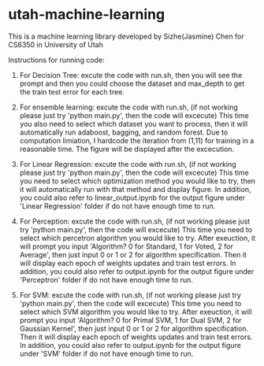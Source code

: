 # utah-machine-learning
This is a machine learning library developed by Sizhe(Jasmine) Chen for CS6350 in University of Utah

Instructions for running code:
1. For Decision Tree:
excute the code with run.sh, then you will see the prompt and then you could choose the dataset and max_depth to get the train test error for each tree.

2. For ensemble learning:
excute the code with run.sh, (if not working please just try 'python main.py', then the code will excecute)
This time you also need to select which dataset you want to process, then it will automatically run adaboost, bagging, and random forest.
Due to computation limiation, I hardcode the iteration from (1,11) for training in a reasonable time. The figure will be displayed after the excecution.

3. For Linear Regression:
excute the code with run.sh, (if not working please just try 'python main.py', then the code will excecute)
This time you need to select which optimization method you would like to try, then it will automatically run with that method and display figure.
In addition, you could also refer to linear_output.ipynb for the output figure under 'Linear Regression' folder if do not have enough time to run.

4. For Perception:
excute the code with run.sh, (if not working please just try 'python main.py', then the code will excecute)
This time you need to select which percetron algorithm you would like to try. After exeuction, it will prompt you input 'Algorithm? 0 for Standard, 1 for Voted, 2 for Average', then just input 0 or 1 or 2 for algorithm specification. Then it will display each epoch of weights updates and train test errors. In addition, you could also refer to output.ipynb for the output figure under 'Perceptron' folder if do not have enough time to run.

5. For SVM:
excute the code with run.sh, (if not working please just try 'python main.py', then the code will excecute)
This time you need to select which SVM algorithm you would like to try. After exeuction, it will prompt you input 'Algorithm? 0 for Primal SVM, 1 for Dual SVM, 2 for Gaussian Kernel', then just input 0 or 1 or 2 for algorithm specification. Then it will display each epoch of weights updates and train test errors. In addition, you could also refer to output.ipynb for the output figure under 'SVM' folder if do not have enough time to run.